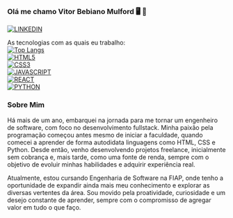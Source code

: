 ### Olá me chamo Vitor Bebiano Mulford 🖥️ 👋 


[![LINKEDIN](https://img.shields.io/badge/LinkedIn-0077B5?style=for-the-badge&logo=linkedin&logoColor=white)](https://www.linkedin.com/in/vitor-bebiano-mulford-29107427b/)


As tecnologias com as quais eu trabalho: 
<br/>
[![Top Langs](https://github-readme-stats.vercel.app/api/top-langs/?username=vitorbmulford&layout=donut-vertical)](https://github.com/vitorbmulford/github-readme-stats)
<br/>
[![HTML5](https://img.shields.io/badge/HTML5-E34F26?style=for-the-badge&logo=html5&logoColor=white)]()
<br/>
[![CSS3](https://img.shields.io/badge/CSS3-1572B6?style=for-the-badge&logo=css3&logoColor=white)]()
<br/>
[![JAVASCRIPT](https://img.shields.io/badge/JavaScript-F7DF1E?style=for-the-badge&logo=javascript&logoColor=black)]()
<br/>
[![REACT](https://img.shields.io/badge/React-20232A?style=for-the-badge&logo=react&logoColor=61DAFB)]()
<br/>
[![PYTHON](https://img.shields.io/badge/Python-14354C?style=for-the-badge&logo=python&logoColor=white)]()


### Sobre Mim 
Há mais de um ano, embarquei na jornada para me tornar um engenheiro de software, com foco no desenvolvimento fullstack. Minha paixão pela programação começou antes mesmo de iniciar a faculdade, quando comecei a aprender de forma autodidata linguagens como HTML, CSS e Python. Desde então, venho desenvolvendo projetos freelance, inicialmente sem cobrança e, mais tarde, como uma fonte de renda, sempre com o objetivo de evoluir minhas habilidades e adquirir experiência real.

Atualmente, estou cursando Engenharia de Software na FIAP, onde tenho a oportunidade de expandir ainda mais meu conhecimento e explorar as diversas vertentes da área. Sou movido pela proatividade, curiosidade e um desejo constante de aprender, sempre com o compromisso de agregar valor em tudo o que faço.
